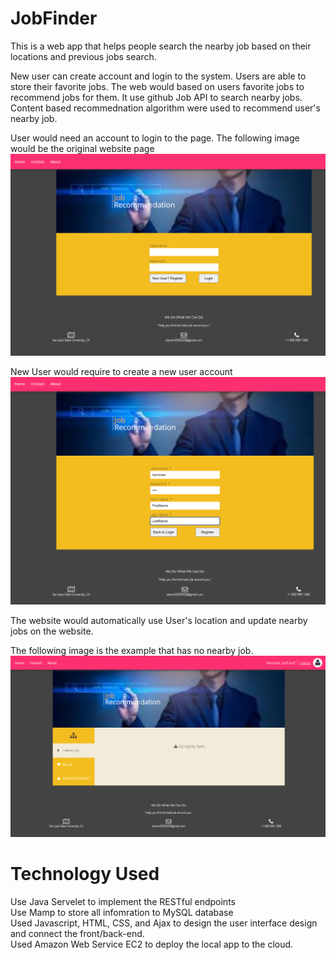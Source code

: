 # JobFinder
 This is a web app that helps people search the nearby job based on their locations and previous jobs search.

 New user can create account and login to the system.
 Users are able to store their favorite jobs.
 The web would based on users favorite jobs to recommend jobs for them.
 It use github Job API to search nearby jobs.
 Content based recommednation algorithm were used to recommend user's nearby job.
 
 User would need an account to login to the page.
 The following image would be the original website page 
![Image](https://github.com/SungYinYang/JobFinder/blob/master/img/login%20page.png)
 
 New User would require to create a new user account
![Image](https://github.com/SungYinYang/JobFinder/blob/master/img/Create%20User%20and%20Password.png)

 The website would automatically use User's location and update nearby jobs on the website.
 
 The following image is the example that has no nearby job.
 ![Image](https://github.com/SungYinYang/JobFinder/blob/master/img/Website%20image%20if%20not%20job%20nearby.png)


# Technology Used
Use Java Servelet to implement the RESTful endpoints  
Use Mamp to store all infomration to MySQL database  
Used Javascript, HTML, CSS, and Ajax to design the user interface design and connect the front/back-end.  
Used Amazon Web Service EC2 to deploy the local app to the cloud. 
